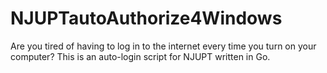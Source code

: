 # NJUPTautoAuthorize4Windows
Are you tired of having to log in to the internet every time you turn on your computer? This is an auto-login script for NJUPT written in Go.
